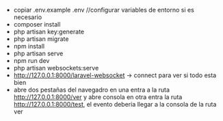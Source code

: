 - copiar .env.example .env //configurar variables de entorno si es necesario
- composer install
- php artisan key:generate
- php artisan migrate
- npm install
- php artisan serve
- npm run dev
- php artisan websockets:serve
- http://127.0.0.1:8000/laravel-websocket -> connect para ver si todo esta bien 
- abre dos pestañas del navegadro en una entra a la ruta http://127.0.0.1:8000/ver y abre consola en otra entra la ruta http://127.0.0.1:8000/test, el evento deberia llegar a la consola de la ruta ver
